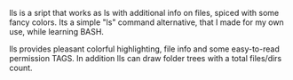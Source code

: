 lls is a sript that works as ls with additional info on files, spiced with some fancy colors. Its a simple "ls" command alternative, that I made for my own use, while learning BASH.

lls provides pleasant colorful highlighting, file info and some easy-to-read permission TAGS. In addition lls can draw folder trees with a total files/dirs count.
